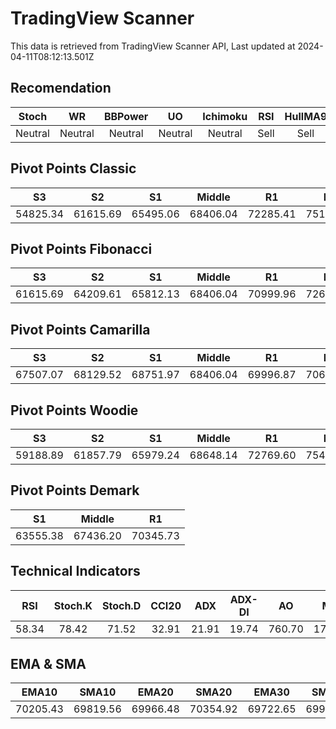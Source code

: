 # TradingView Scanner
This data is retrieved from TradingView Scanner API, Last updated at 2024-04-11T08:12:13.501Z

## Recomendation
| Stoch | WR | BBPower | UO | Ichimoku | RSI | HullMA9 |
| :---: | :---: | :---: | :---: | :---: | :---: | :---: |
| Neutral | Neutral | Neutral | Neutral | Neutral | Sell | Sell |

## Pivot Points Classic
| S3 | S2 | S1 | Middle | R1 | R2 | R3 |
| :---: | :---: | :---: | :---: | :---: | :---: | :---: |
| 54825.34 | 61615.69 | 65495.06 | 68406.04 | 72285.41 | 75196.39 | 81986.74 |

## Pivot Points Fibonacci
| S3 | S2 | S1 | Middle | R1 | R2 | R3 |
| :---: | :---: | :---: | :---: | :---: | :---: | :---: |
| 61615.69 | 64209.61 | 65812.13 | 68406.04 | 70999.96 | 72602.48 | 75196.39 |

## Pivot Points Camarilla
| S3 | S2 | S1 | Middle | R1 | R2 | R3 |
| :---: | :---: | :---: | :---: | :---: | :---: | :---: |
| 67507.07 | 68129.52 | 68751.97 | 68406.04 | 69996.87 | 70619.32 | 71241.77 |

## Pivot Points Woodie
| S3 | S2 | S1 | Middle | R1 | R2 | R3 |
| :---: | :---: | :---: | :---: | :---: | :---: | :---: |
| 59188.89 | 61857.79 | 65979.24 | 68648.14 | 72769.60 | 75438.49 | 79559.94 |

## Pivot Points Demark
| S1 | Middle | R1 |
| :---: | :---: | :---: |
| 63555.38 | 67436.20 | 70345.73 |

## Technical Indicators
| RSI | Stoch.K | Stoch.D | CCI20 | ADX | ADX-DI | AO | Mom | MACD | MACD | W.R | HullMA9 |
| :---: | :---: | :---: | :---: | :---: | :---: | :---: | :---: | :---: | :---: | :---: | :---: |
| 58.34 | 78.42 | 71.52 | 32.91 | 21.91 | 19.74 | 760.70 | 1736.13 | 334.15 | 301.59 | -15.42 | 71211.21 |

## EMA & SMA
| EMA10 | SMA10 | EMA20 | SMA20 | EMA30 | SMA30 | EMA50 | SMA50 | EMA100 | SMA100 | EMA200 | SMA200 |
| :---: | :---: | :---: | :---: | :---: | :---: | :---: | :---: | :---: | :---: | :---: | :---: |
| 70205.43 | 69819.56 | 69966.48 | 70354.92 | 69722.65 | 69935.25 | 69347.51 | 68781.53 | 68743.47 | 69113.54 | 66920.94 | 68502.86 |